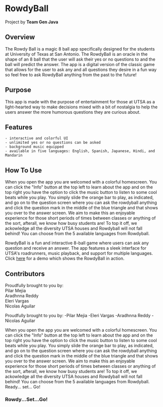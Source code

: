 # RowdyBall
Project by **Team Gen Java**
## Overview
The Rowdy Ball is a magic 8 ball app specifically designed for the students at University of Texas at San Antonio. The RowdyBall is an oracle in the shape of an 8 ball that the user will ask their yes or no questions to and the ball will predict the answer. The app is a digital version of the classic game that allows for the user to ask any and all questions they desire in a fun way so feel free to ask RowdyBall anything from the past to the future! 
## Purpose
This app is made with the purpose of entertainment for those at UTSA as a light-hearted way to make decisions mixed with a bit of nostalgia to help the users answer the more humorous questions they are curious about.
## Features
```
- interactive and colorful UI
- unlimited yes or no questions can be asked
- background music equipped
- available in five languages: English, Spanish, Japanese, Hindi, and Mandarin
```
## How To Use
When you open the app you are welcomed with a colorful homescreen. You can click the "Info" button at the top left to learn about the app and on the top right you have the option to click the music button to listen to some cool beats while you play. You simply slide the orange bar to play, as indicated, and go on to the question screen where you can ask the rowdyball anything and click the question mark in the middle of the blue triangle and that shows you over to the answer screen. We aim to make this an enjoyable experience for those short periods of times between classes or anything of the sort, afterall, we know how busy students are! To top it off, we ackowledge all the diversity UTSA houses and Rowdyball will not fall behind! You can choose from the 5 available languages from Rowdyball.

RowdyBall is a fun and interactive 8-ball game where users can ask any question and receive an answer. The app features a sleek interface for UTSA's roadrunners, music playback, and support for multiple languages.
Click [here](https://youtu.be/DZnRdokf1WU) for a demo which shows the RowdyBall in action.
## Contributors 
Proudfully brought to you by:<br/>
Pilar Mejia<br/>Aradhnna Reddy<br/>Eleri Vargas<br/>Nicolas Aguilar

Proudfully brought to you by:
-Pilar Mejia
-Eleri Vargas
-Aradhnna Reddy
-Nicolas Aguilar

When you open the app you are welcomed with a colorful homescreen. You can click the "Info" button at the top left to learn about the app and on the top right you have the option to click the music button to listen to some cool beats while you play. You simply slide the orange bar to play, as indicated, and go on to the question screen where you can ask the rowdyball anything and click the question mark in the middle of the blue triangle and that shows you over to the answer screen. We aim to make this an enjoyable experience for those short periods of times between classes or anything of the sort, afterall, we know how busy students are! To top it off, we ackowledge all the diversity UTSA houses and Rowdyball will not fall behind! You can choose from the 5 available languages from Rowdyball. Ready... set... Go!
### Rowdy...Set...Go!
